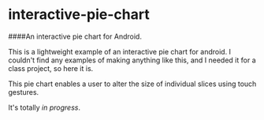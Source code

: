 interactive-pie-chart
=====================

####An interactive pie chart for Android.

This is a lightweight example of an interactive pie chart for android.
I couldn't find any examples of making anything like this, and I needed
it for a class project, so here it is.  

This pie chart enables a user to alter the size of individual slices
using touch gestures.

It's totally *in progress*.
